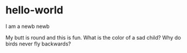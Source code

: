 # hello-world
I am a newb newb

My butt is round and this is fun. What is the color of a sad child? Why do birds never fly backwards?

